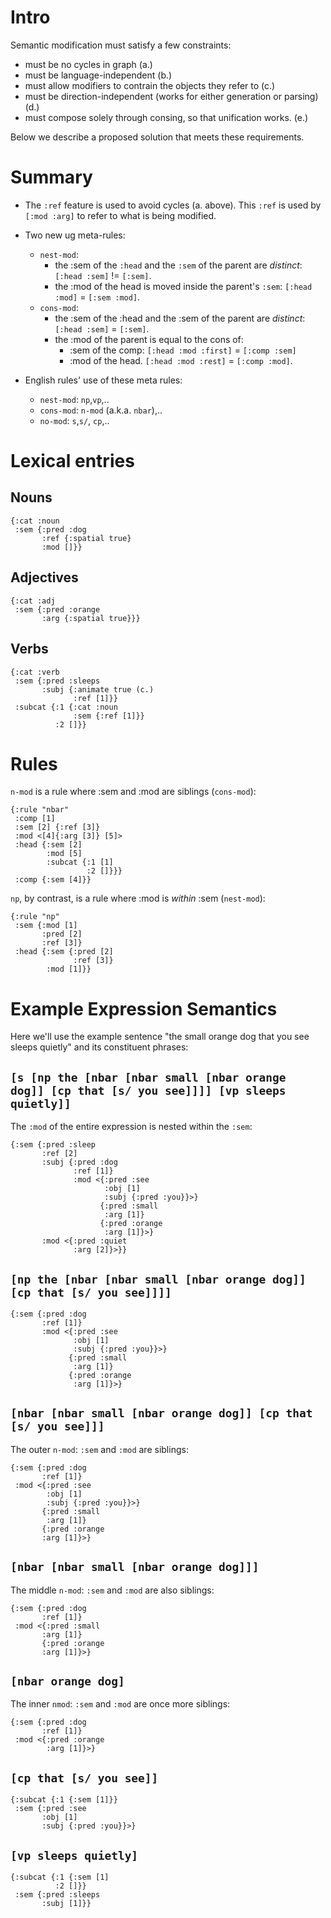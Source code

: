 # Intro

Semantic modification must satisfy a few constraints:

- must be no cycles in graph (a.)
- must be language-independent (b.)
- must allow modifiers to contrain the objects they refer to (c.)
- must be direction-independent (works for either generation or parsing) (d.)
- must compose solely through consing, so that unification works. (e.)

Below we describe a proposed solution that meets these requirements.

# Summary

- The `:ref` feature is used to avoid cycles (a. above). This `:ref` is used by `[:mod :arg]` to refer to what is being modified.

- Two new ug meta-rules:
  - `nest-mod`: 
     - the :sem of the `:head` and the `:sem` of the parent are *distinct*: `[:head :sem]` != `[:sem]`.
     - the :mod of the head is moved inside the parent's `:sem`: `[:head :mod]` = `[:sem :mod]`.
  - `cons-mod`:
     - the :sem of the :head and the :sem of the parent are *distinct*: `[:head :sem]` = `[:sem]`.
	 - the :mod of the parent is equal to the cons of:
	   - :sem of the comp: `[:head :mod :first]` = `[:comp :sem]`
	   - :mod of the head. `[:head :mod :rest]`  = `[:comp :mod]`.
  
- English rules' use of these meta rules:
  - `nest-mod`: `np`,`vp`,..
  - `cons-mod`: `n-mod` (a.k.a. `nbar`),..
  - `no-mod`:   `s`,`s/`, `cp`,..


# Lexical entries

## Nouns

```
{:cat :noun
 :sem {:pred :dog
       :ref {:spatial true}
       :mod []}}
```

## Adjectives

```
{:cat :adj
 :sem {:pred :orange
       :arg {:spatial true}}}
```

## Verbs

```
{:cat :verb
 :sem {:pred :sleeps
       :subj {:animate true (c.)
	          :ref [1]}}
 :subcat {:1 {:cat :noun
              :sem {:ref [1]}}
	      :2 []}}
```

# Rules

`n-mod` is a rule where :sem and :mod are siblings (`cons-mod`): 

```
{:rule "nbar"
 :comp [1]
 :sem [2] {:ref [3]}
 :mod <[4]{:arg [3]} [5]>
 :head {:sem [2]
        :mod [5]
        :subcat {:1 [1]
                 :2 []}}}
 :comp {:sem [4]}}
```

`np`, by contrast, is a rule where :mod is *within* :sem (`nest-mod`):

```
{:rule "np"
 :sem {:mod [1]
       :pred [2]
	   :ref [3]}
 :head {:sem {:pred [2]
              :ref [3]}
        :mod [1]}}
```

# Example Expression Semantics

Here we'll use the example sentence "the small orange dog that you see sleeps quietly" and its constituent phrases:

## `[s [np the [nbar [nbar small [nbar orange dog]] [cp that [s/ you see]]]] [vp sleeps quietly]]`

The `:mod` of the entire expression is nested within the `:sem`:

```
{:sem {:pred :sleep
       :ref [2]
       :subj {:pred :dog
              :ref [1]}
              :mod <{:pred :see
                     :obj [1]
                     :subj {:pred :you}}>}
                    {:pred :small
                     :arg [1]}
                    {:pred :orange
                     :arg [1]}>}
       :mod <{:pred :quiet
	          :arg [2]}>}}
```

## `[np the [nbar [nbar small [nbar orange dog]] [cp that [s/ you see]]]]`

```
{:sem {:pred :dog
       :ref [1]}
       :mod <{:pred :see
              :obj [1]
              :subj {:pred :you}}>}
             {:pred :small
              :arg [1]}
             {:pred :orange
              :arg [1]}>}
```

## `[nbar [nbar small [nbar orange dog]] [cp that [s/ you see]]]`

The outer `n-mod`: `:sem` and `:mod` are siblings:

```
{:sem {:pred :dog
       :ref [1]}
 :mod <{:pred :see
        :obj [1]
        :subj {:pred :you}}>}
       {:pred :small
        :arg [1]}
       {:pred :orange
       :arg [1]}>}
```

## `[nbar [nbar small [nbar orange dog]]]`

The middle `n-mod`: `:sem` and `:mod` are also siblings:

```
{:sem {:pred :dog
       :ref [1]}
 :mod <{:pred :small
       :arg [1]}
       {:pred :orange
       :arg [1]}>}
```

## `[nbar orange dog]`

The inner `nmod`: `:sem` and `:mod` are once more siblings:

```
{:sem {:pred :dog
       :ref [1]}
 :mod <{:pred :orange
        :arg [1]}>}
```

## `[cp that [s/ you see]]`

```
{:subcat {:1 {:sem [1]}}
 :sem {:pred :see
       :obj [1]
       :subj {:pred :you}}>}
```

## `[vp sleeps quietly]`

```
{:subcat {:1 {:sem [1]
          :2 []}}
 :sem {:pred :sleeps
       :subj [1]}}
```
